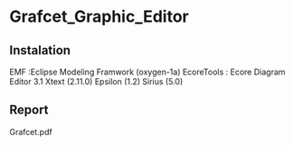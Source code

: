 # Grafcet_Graphic_Editor

## Instalation
  EMF :Eclipse Modeling Framwork (oxygen-1a) 
  EcoreTools : Ecore Diagram Editor 3.1
  Xtext (2.11.0)
  Epsilon (1.2)
  Sirius (5.0)
## Report
  Grafcet.pdf 
